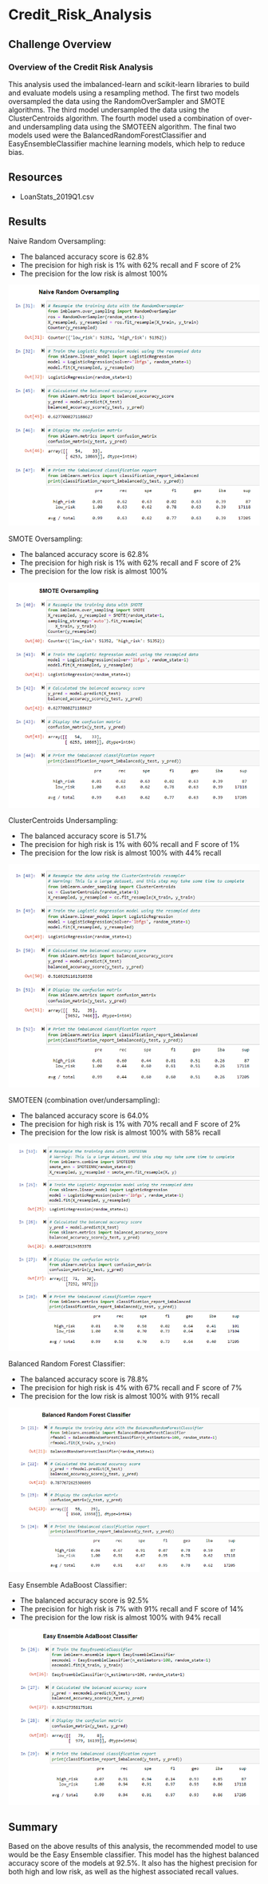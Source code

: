 # Credit_Risk_Analysis

## Challenge Overview
### Overview of the Credit Risk Analysis
This analysis used the imbalanced-learn and scikit-learn libraries to build and evaluate models using a resampling method.  The first two models oversampled the data using the RandomOverSampler and SMOTE algorithms.  The third model undersampled the data using the ClusterCentroids algorithm.  The fourth model used a combination of over- and undersampling data using the SMOTEEN algorithm.  The final two models used were the BalancedRandomForestClassifier and EasyEnsembleClassifier machine learning models, which help to reduce bias.


## Resources
- LoanStats_2019Q1.csv

## Results

Naive Random Oversampling:
- The balanced accuracy score is 62.8%
- The precision for high risk is 1% with 62% recall and F score of 2%
- The precision for the low risk is almost 100%

![image](Resources/naive.png)


SMOTE Oversampling:
- The balanced accuracy score is 62.8%
- The precision for high risk is 1% with 62% recall and F score of 2%
- The precision for the low risk is almost 100%

![image](Resources/SMOTE.png)


ClusterCentroids Undersampling:
- The balanced accuracy score is 51.7%
- The precision for high risk is 1% with 60% recall and F score of 1%
- The precision for the low risk is almost 100% with 44% recall

![image](Resources/centroids.png)


SMOTEEN (combination over/undersampling):
- The balanced accuracy score is 64.0%
- The precision for high risk is 1% with 70% recall and F score of 2%
- The precision for the low risk is almost 100% with 58% recall

![image](Resources/SMOTEEN.png)


Balanced Random Forest Classifier:
- The balanced accuracy score is 78.8%
- The precision for high risk is 4% with 67% recall and F score of 7%
- The precision for the low risk is almost 100% with 91% recall

![image](Resources/random_forest.png)


Easy Ensemble AdaBoost Classifier:
- The balanced accuracy score is 92.5%
- The precision for high risk is 7% with 91% recall and F score of 14%
- The precision for the low risk is almost 100% with 94% recall

![image](Resources/easy_ensemble.png)



## Summary
Based on the above results of this analysis, the recommended model to use would be the Easy Ensemble classifier.  This model has the highest balanced accuracy score of the models at 92.5%.  It also has the highest precision for both high and low risk, as well as the highest associated recall values.
